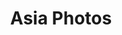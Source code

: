 ---
layout: photo_gallery
title: Asia Photos
description: Asia Trip (2024). Shot with Fuji XT-5.
photos:
  - image: https://dkershner-photography.s3.amazonaws.com/hong-kong/bus-stop.jpg
  - image: https://dkershner-photography.s3.amazonaws.com/hong-kong/tennis-court.jpg
  - image: https://dkershner-photography.s3.amazonaws.com/hong-kong/movement.jpg
  - image: https://dkershner-photography.s3.amazonaws.com/hong-kong/artisan.jpg
  - image: https://dkershner-photography.s3.amazonaws.com/hong-kong/obelisk.jpg
  - image: https://dkershner-photography.s3.amazonaws.com/hong-kong/skyscraper.jpg
  - image: https://dkershner-photography.s3.amazonaws.com/hong-kong/kowloon-park.jpg
--- 